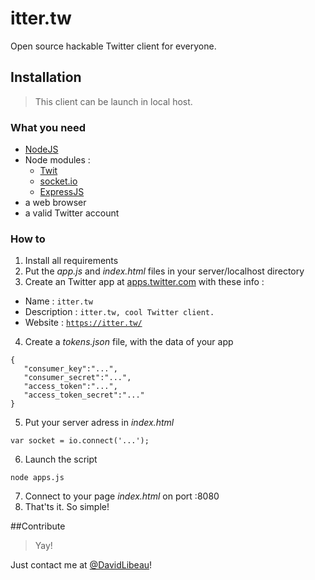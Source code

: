 # itter.tw
Open source hackable Twitter client for everyone.

## Installation
>This client can be launch in local host. 

### What you need
* [NodeJS](https://nodejs.org/)
* Node modules :
  - [Twit](https://www.npmjs.com/package/twit)
  - [socket.io](https://socket.io/)
  - [ExpressJS](https://expressjs.com/)
* a web browser
* a valid Twitter account

### How to
1. Install all requirements
2. Put the _app.js_ and _index.html_ files in your server/localhost directory
3. Create an Twitter app at [apps.twitter.com](https://apps.twitter.com/app/new) with these info :
  * Name : <code>itter.tw</code>
  * Description : <code>itter.tw, cool Twitter client.</code>
  * Website : <code>https://itter.tw/</code>
4. Create a _tokens.json_ file, with the data of your app

 ```
 {
    "consumer_key":"...",
    "consumer_secret":"...",
    "access_token":"...",
    "access_token_secret":"..."
 }
 ```
 
5. Put your server adress in _index.html_

 ```
 var socket = io.connect('...');
 ```
 
6. Launch the script

 ```
 node apps.js
 ```
 
7. Connect to your page _index.html_ on port :8080
8. That'ts it. So simple!


##Contribute

>Yay!

Just contact me at [@DavidLibeau](https://twitter.com/DavidLibeau)! 
